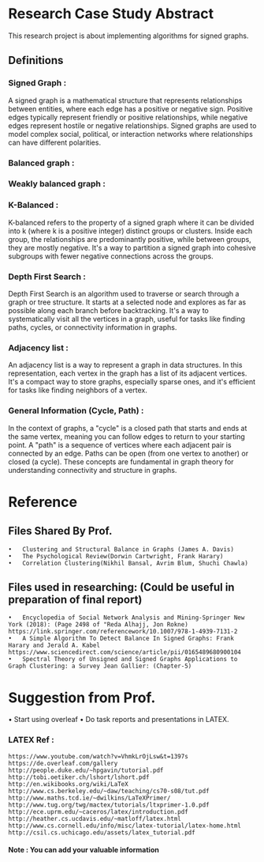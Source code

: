 # Research Case Study Abstract 
This research project is about implementing algorithms for signed graphs. 

## Definitions 
### Signed Graph : 
A signed graph is a mathematical structure that represents relationships between entities, where each edge has a positive or negative sign. Positive edges typically represent friendly or positive relationships, while negative edges represent hostile or negative relationships. Signed graphs are used to model complex social, political, or interaction networks where relationships can have different polarities.

### Balanced graph :

### Weakly balanced graph : 

### K-Balanced : 
K-balanced refers to the property of a signed graph where it can be divided into k (where k is a positive integer) distinct groups or clusters. Inside each group, the relationships are predominantly positive, while between groups, they are mostly negative. It's a way to partition a signed graph into cohesive subgroups with fewer negative connections across the groups.

### Depth First Search :
Depth First Search is an algorithm used to traverse or search through a graph or tree structure. It starts at a selected node and explores as far as possible along each branch before backtracking. It's a way to systematically visit all the vertices in a graph, useful for tasks like finding paths, cycles, or connectivity information in graphs.

### Adjacency list : 
An adjacency list is a way to represent a graph in data structures. In this representation, each vertex in the graph has a list of its adjacent vertices. It's a compact way to store graphs, especially sparse ones, and it's efficient for tasks like finding neighbors of a vertex.

### General Information (Cycle, Path) : 
In the context of graphs, a "cycle" is a closed path that starts and ends at the same vertex, meaning you can follow edges to return to your starting point. A "path" is a sequence of vertices where each adjacent pair is connected by an edge. Paths can be open (from one vertex to another) or closed (a cycle). These concepts are fundamental in graph theory for understanding connectivity and structure in graphs.

# Reference 
## Files Shared By Prof.  
	•	Clustering and Structural Balance in Graphs (James A. Davis)
	•	The Psychological Review(Dorwin Cartwright, Frank Harary) 
	•	Correlation Clustering(Nikhil Bansal, Avrim Blum, Shuchi Chawla)

## Files used in researching: (Could be useful in preparation of final report)
	•	Encyclopedia of Social Network Analysis and Mining-Springer New York (2018): (Page 2498 of "Reda Alhajj, Jon Rokne) 
    https://link.springer.com/referencework/10.1007/978-1-4939-7131-2
	•	A Simple Algorithm To Detect Balance In Signed Graphs: Frank Harary and Jerald A. Kabel
    https://www.sciencedirect.com/science/article/pii/0165489680900104
	•	Spectral Theory of Unsigned and Signed Graphs Applications to Graph Clustering: a Survey Jean Gallier: (Chapter-5)

 # Suggestion from Prof. 
   • Start using overleaf
   • Do task reports and presentations in LATEX.
   ### LATEX Ref : 
    https://www.youtube.com/watch?v=VhmkLrOjLsw&t=1397s
    https://de.overleaf.com/gallery
    http://people.duke.edu/~hpgavin/tutorial.pdf
    http://tobi.oetiker.ch/lshort/lshort.pdf
    http://en.wikibooks.org/wiki/LaTeX
    http://www.cs.berkeley.edu/~daw/teaching/cs70-s08/tut.pdf
    http://www.maths.tcd.ie/~dwilkins/LaTeXPrimer/
    http://www.tug.org/twg/mactex/tutorials/ltxprimer-1.0.pdf
    http://ece.uprm.edu/~caceros/latex/introduction.pdf
    http://heather.cs.ucdavis.edu/~matloff/latex.html
    http://www.cs.cornell.edu/info/misc/latex-tutorial/latex-home.html
    http://csil.cs.uchicago.edu/assets/latex_tutorial.pdf




#### Note : You can add your valuable information
